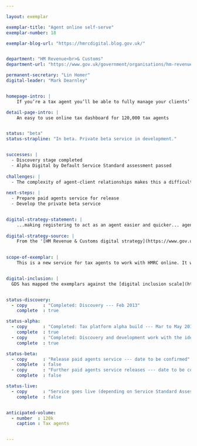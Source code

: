 ```yaml
---

layout: exemplar

exemplar-title: "Agent online self-serve"
exemplar-number: 18

exemplar-blog-url: "https://hmrcdigital.blog.gov.uk/"


department: "HM Revenue<br>& Customs"
department-url: "https://www.gov.uk/government/organisations/hm-revenue-customs"

permanent-secretary: "Lin Homer"
digital-leader: "Mark Dearnley"


homepage-intro: |
    If you’re a tax agent you’ll be able to fully manage your clients’ tax with a simple online service

detail-page-intro: |
    An easy to use online tax dashboard for 120,000 tax agents


status: "beta"
status-strapline: "In beta. Private beta service in development."


successes: |
  - Discovery stage completed
  - Alpha Digital by Default Service Standard assessment passed
  
challenges: |
  - The complexity of agent-client relationships makes this a difficult but very important exemplar to get right
  
next-steps: |
  - Prepare paid agents service for release
  - Develop the private beta service


digital-strategy-statement: |
    ...making registering to act as an agent easier and quicker... agents will have the tools to take more control of their clients’ tax affairs and undertake transactions for them with minimal involvement from HMRC... any new IT services developed for individual customers should be available to agents.
    
digital-strategy-source: |
    From the '[HM Revenue & Customs digital strategy](https://www.gov.uk/government/publications/digital-strategy-december-2012)' --- December 2012
    

scope-of-exemplar: |
    This is a new service for tax agents to work with HMRC online. It will let agents register to act on behalf of, and see information about, their clients, and to control a range of transactions on their behalf. These will be built on a new digital tax platform which will eventually replace the current HMRC Portal and be the default platform for new user-facing services.


digital-inclusion: |
  GDS has mapped the exemplars against the [digital inclusion scale](https://www.gov.uk/government/publications/government-digital-inclusion-strategy/government-digital-inclusion-strategy#measuring-digital-exclusion) to help show where these services may be difficult for some people to use. [See the rating for Agent online self-serve](https://www.gov.uk/government/publications/government-digital-inclusion-strategy/exemplar-services-and-identity-assurance-how-complex-they-are#agent-online-self-serve).


status-discovery:
  - copy      : "Completed: Discovery --- Feb 2013"
    complete  : true

status-alpha:
  - copy      : "Completed: Tax platform alpha build --- Mar to May 2013"
    complete  : true
  - copy      : "Completed: Discovery and development work with the identity assurance (IDA) team --- Dec 2013 to Mar 2014"
    complete  : true

status-beta:
  - copy      : "Release paid agents service --- date to be confirmed"
    complete  : false
  - copy      : "Further paid agents service releases --- date to be confirmed"
    complete  : false 

status-live:
  - copy      : "Service goes live (depending on Service Standard Assessment) --- date to be confirmed"
    complete  : false


anticipated-volume:
  - number  : 120k
    caption : Tax agents


---
```



